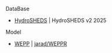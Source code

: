 
DataBase
- [HydroSHEDS](https://www.hydrosheds.org/) | HydroSHEDS v2 2025

Model
- [WEPP](https://www.ars.usda.gov/midwest-area/west-lafayette-in/national-soil-erosion-research/docs/wepp/research/) | [jarad/WEPPR](https://github.com/jarad/WEPPR)


